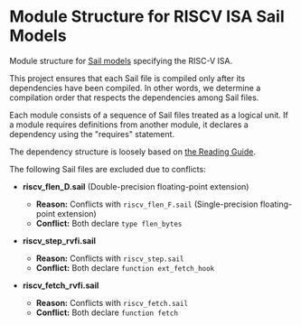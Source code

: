 # Module Structure for RISCV ISA Sail Models

Module structure for [Sail models](https://github.com/riscv/sail-riscv) specifying the RISC-V ISA.

This project ensures that each Sail file is compiled only after its dependencies have been compiled. 
In other words, we determine a compilation order that respects the dependencies among Sail files.

Each module consists of a sequence of Sail files treated as a logical unit. 
If a module requires definitions from another module, it declares a dependency using the "requires" statement.

The dependency structure is loosely based on [the Reading Guide](https://github.com/riscv/sail-riscv/blob/master/doc/ReadingGuide.md).

The following Sail files are excluded due to conflicts:

- **riscv_flen_D.sail** (Double-precision floating-point extension)  
  - **Reason:** Conflicts with `riscv_flen_F.sail` (Single-precision floating-point extension)  
  - **Conflict:** Both declare `type flen_bytes`

- **riscv_step_rvfi.sail**  
  - **Reason:** Conflicts with `riscv_step.sail`  
  - **Conflict:** Both declare `function ext_fetch_hook`

- **riscv_fetch_rvfi.sail**  
  - **Reason:** Conflicts with `riscv_fetch.sail`  
  - **Conflict:** Both declare `function fetch`
